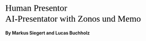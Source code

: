 <h1>Human Presentor<br>AI-Presentator with Zonos und Memo</h1>

#### By Markus Siegert and Lucas Buchholz

<style>
h1 {
  all: initial;
  font-size: 2em !important;
  line-height: 1.2 !important;
}

h4 {
  font-size: 1em !important;
}
</style>
